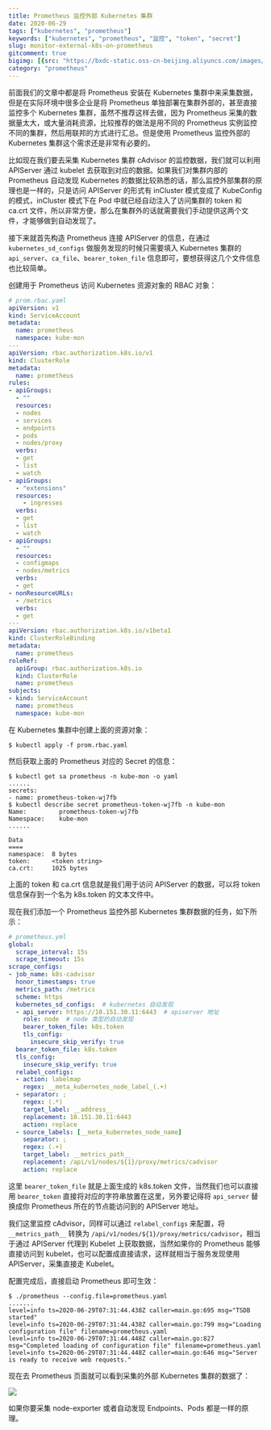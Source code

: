 ```yaml
---
title: Prometheus 监控外部 Kubernetes 集群
date: 2020-06-29
tags: ["kubernetes", "prometheus"]
keywords: ["kubernetes", "prometheus", "监控", "token", "secret"]
slug: monitor-external-k8s-on-prometheus
gitcomment: true
bigimg: [{src: "https://bxdc-static.oss-cn-beijing.aliyuncs.com/images/20200629153428.png", desc: "https://unsplash.com/photos/IbumA7v22ZI"}]
category: "prometheus"
---
```

前面我们的文章中都是将 Prometheus 安装在 Kubernetes 集群中来采集数据，但是在实际环境中很多企业是将 Prometheus 单独部署在集群外部的，甚至直接监控多个 Kubernetes 集群，虽然不推荐这样去做，因为 Prometheus 采集的数据量太大，或大量消耗资源，比较推荐的做法是用不同的 Prometheus 实例监控不同的集群，然后用联邦的方式进行汇总。但是使用 Prometheus 监控外部的 Kubernetes 集群这个需求还是非常有必要的。

<!--more-->

比如现在我们要去采集 Kubernetes 集群 cAdvisor 的监控数据，我们就可以利用 APIServer 通过 kubelet 去获取到对应的数据。如果我们对集群内部的 Prometheus 自动发现 Kubernetes 的数据比较熟悉的话，那么监控外部集群的原理也是一样的，只是访问 APIServer 的形式有 inCluster 模式变成了 KubeConfig 的模式，inCluster 模式下在 Pod 中就已经自动注入了访问集群的 token 和 ca.crt 文件，所以非常方便，那么在集群外的话就需要我们手动提供这两个文件，才能够做到自动发现了。

接下来就首先构造 Prometheus 连接 APIServer 的信息，在通过 `kubernetes_sd_configs` 做服务发现的时候只需要填入 Kubernetes 集群的 `api_server`、`ca_file`、`bearer_token_file` 信息即可，要想获得这几个文件信息也比较简单。

创建用于 Prometheus 访问 Kubernetes 资源对象的 RBAC 对象：
```yaml
# prom.rbac.yaml
apiVersion: v1
kind: ServiceAccount
metadata:
  name: prometheus
  namespace: kube-mon
---
apiVersion: rbac.authorization.k8s.io/v1
kind: ClusterRole
metadata:
  name: prometheus
rules:
- apiGroups:
  - ""
  resources:
  - nodes
  - services
  - endpoints
  - pods
  - nodes/proxy
  verbs:
  - get
  - list
  - watch
- apiGroups:
  - "extensions"
  resources:
    - ingresses
  verbs:
  - get
  - list
  - watch
- apiGroups:
  - ""
  resources:
  - configmaps
  - nodes/metrics
  verbs:
  - get
- nonResourceURLs:
  - /metrics
  verbs:
  - get
---
apiVersion: rbac.authorization.k8s.io/v1beta1
kind: ClusterRoleBinding
metadata:
  name: prometheus
roleRef:
  apiGroup: rbac.authorization.k8s.io
  kind: ClusterRole
  name: prometheus
subjects:
- kind: ServiceAccount
  name: prometheus
  namespace: kube-mon
```

在 Kubernetes 集群中创建上面的资源对象：
```shell
$ kubectl apply -f prom.rbac.yaml
```

然后获取上面的 Prometheus 对应的 Secret 的信息：
```shell
$ kubectl get sa prometheus -n kube-mon -o yaml
......
secrets:
- name: prometheus-token-wj7fb
$ kubectl describe secret prometheus-token-wj7fb -n kube-mon
Name:         prometheus-token-wj7fb
Namespace:    kube-mon
......

Data
====
namespace:  8 bytes
token:      <token string>
ca.crt:     1025 bytes
```

上面的 token 和 ca.crt 信息就是我们用于访问 APIServer 的数据，可以将 token 信息保存到一个名为 k8s.token 的文本文件中。

现在我们添加一个 Prometheus 监控外部 Kubernetes 集群数据的任务，如下所示：
```yaml
# prometheus.yml
global:
  scrape_interval: 15s
  scrape_timeout: 15s
scrape_configs:
- job_name: k8s-cadvisor
  honor_timestamps: true
  metrics_path: /metrics
  scheme: https
  kubernetes_sd_configs:  # kubernetes 自动发现
  - api_server: https://10.151.30.11:6443  # apiserver 地址
    role: node  # node 类型的自动发现
    bearer_token_file: k8s.token
    tls_config:
      insecure_skip_verify: true
  bearer_token_file: k8s.token
  tls_config:
    insecure_skip_verify: true
  relabel_configs:
  - action: labelmap
    regex: __meta_kubernetes_node_label_(.+)
  - separator: ;
    regex: (.*)
    target_label: __address__
    replacement: 10.151.30.11:6443
    action: replace
  - source_labels: [__meta_kubernetes_node_name]
    separator: ;
    regex: (.+)
    target_label: __metrics_path__
    replacement: /api/v1/nodes/${1}/proxy/metrics/cadvisor
    action: replace
```

这里 `bearer_token_file` 就是上面生成的 k8s.token 文件，当然我们也可以直接用 `bearer_token` 直接将对应的字符串放置在这里，另外要记得将 `api_server` 替换成你 Prometheus 所在的节点能访问到的 APIServer 地址。

我们这里监控 cAdvisor，同样可以通过 `relabel_configs` 来配置，将 `__metrics_path__` 转换为 `/api/v1/nodes/${1}/proxy/metrics/cadvisor`，相当于通过 APIServer 代理到 Kubelet 上获取数据，当然如果你的 Prometheus 能够直接访问到 kubelet，也可以配置成直接请求，这样就相当于服务发现使用 APIServer，采集直接走 Kubelet。

配置完成后，直接启动 Prometheus 即可生效：
```shell
$ ./prometheus --config.file=prometheus.yaml
.......
level=info ts=2020-06-29T07:31:44.438Z caller=main.go:695 msg="TSDB started"
level=info ts=2020-06-29T07:31:44.438Z caller=main.go:799 msg="Loading configuration file" filename=prometheus.yaml
level=info ts=2020-06-29T07:31:44.448Z caller=main.go:827 msg="Completed loading of configuration file" filename=prometheus.yaml
level=info ts=2020-06-29T07:31:44.448Z caller=main.go:646 msg="Server is ready to receive web requests."
```

现在去 Prometheus 页面就可以看到采集的外部 Kubernetes 集群的数据了：

![](https://bxdc-static.oss-cn-beijing.aliyuncs.com/images/20200629153253.png)

如果你要采集 node-exporter 或者自动发现 Endpoints、Pods 都是一样的原理。

<!--adsense-self-->
